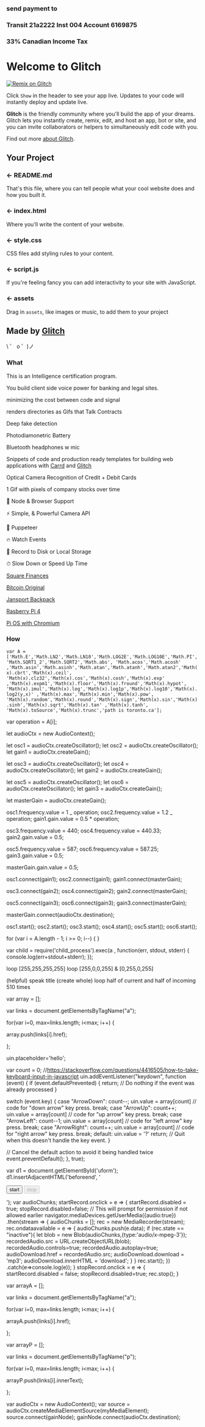 ### send payment to 
### **Transit 21a2222 Inst 004 Account 6169875**
### 33% Canadian Income Tax

# Welcome to Glitch
[![Remix on Glitch](https://cdn.glitch.com/2703baf2-b643-4da7-ab91-7ee2a2d00b5b%2Fremix-button.svg)](https://glitch.com/edit/#!/import/github/fasturdotcom/t)

Click `Show` in the header to see your app live. Updates to your code will instantly deploy and update live.

**Glitch** is the friendly community where you'll build the app of your dreams. Glitch lets you instantly create, remix, edit, and host an app, bot or site, and you can invite collaborators or helpers to simultaneously edit code with you.

Find out more [about Glitch](https://glitch.com/about).

## Your Project

### ← README.md

That's this file, where you can tell people what your cool website does and how you built it.

### ← index.html

Where you'll write the content of your website.

### ← style.css

CSS files add styling rules to your content.

### ← script.js

If you're feeling fancy you can add interactivity to your site with JavaScript.

### ← assets

Drag in `assets`, like images or music, to add them to your project

## Made by [Glitch](https://glitch.com/)

\ ゜ o ゜)ノ

### What

This is an Intelligence certification program.

You build client side voice power for banking and legal sites.

minimizing the cost between code and signal

renders directories as Gifs that Talk Contracts

Deep fake detection 

Photodiamonetric Battery

Bluetooth headphones w mic

Snippets of code and production ready templates for building web applications 
with [Carrd](https://www.carrd.co) and [Glitch](https://www.glitch.com)

Optical Camera Recognition of Credit + Debit Cards

1 Gif with pixels of company stocks over time

🚀 Node & Browser Support

⚡️️ Simple, & Powerful Camera API

💎 Puppeteer

🔥 Watch Events

📼 Record to Disk or Local Storage

⏱ Slow Down or Speed Up Time

[Square Finances](https://s21.q4cdn.com/114365585/files/doc_financials/2019/q4/Square-2019-10-K.pdf)

[Bitcoin Original](https://github.com/bitcoin/bitcoin/blob/v0.12.0rc2/autogen.sh)

[Jansport Backpack](https://www.amazon.ca/slp/jansport-backpack/ma5jsxxc9dkm6yg)

[Rasberry Pi 4](https://www.amazon.ca/s?k=raspberry-pi)

[Pi OS with Chromium](https://downloads.raspberrypi.org/NOOBS_latest)


### How
`var A = ['Math.E','Math.LN2','Math.LN10','Math.LOG2E','Math.LOG10E','Math.PI','Math.SQRT1_2','Math.SQRT2','Math.abs', 'Math.acos','Math.acosh' ,'Math.asin','Math.asinh','Math.atan','Math.atanh','Math.atan2','Math(x).cbrt','Math(x).ceil', 'Math(x).clz32','Math(x).cos','Math(x).cosh','Math(x).exp' ,'Math(x).expm1','Math(x).floor','Math(x).fround','Math(x).hypot', 'Math(x).imul','Math(x).log','Math(x).log1p','Math(x).log10','Math(x).log2(y,x)' ,'Math(x).max','Math(x).min','Math(x).pow', 'Math(x).random','Math(x).round','Math(x).sign','Math(x).sin','Math(x).sinh','Math(x).sqrt','Math(x).tan' ,'Math(x).tanh', 'Math(x).toSource','Math(x).trunc','path is toronto.ca'];`

var operation = A[i];

let audioCtx = new AudioContext();

let osc1 = audioCtx.createOscillator();
let osc2 = audioCtx.createOscillator();
let gain1 = audioCtx.createGain();

let osc3 = audioCtx.createOscillator();
let osc4 = audioCtx.createOscillator();
let gain2 = audioCtx.createGain();

let osc5 = audioCtx.createOscillator();
let osc6 = audioCtx.createOscillator();
let gain3 = audioCtx.createGain();

let masterGain = audioCtx.createGain();

osc1.frequency.value = 1 _ operation;
osc2.frequency.value = 1.2 _ operation;
gain1.gain.value = 0.5 \* operation;

osc3.frequency.value = 440;
osc4.frequency.value = 440.33;
gain2.gain.value = 0.5;

osc5.frequency.value = 587;
osc6.frequency.value = 587.25;
gain3.gain.value = 0.5;

masterGain.gain.value = 0.5;

osc1.connect(gain1);
osc2.connect(gain1);
gain1.connect(masterGain);

osc3.connect(gain2);
osc4.connect(gain2);
gain2.connect(masterGain);

osc5.connect(gain3);
osc6.connect(gain3);
gain3.connect(masterGain);

masterGain.connect(audioCtx.destination);

osc1.start();
osc2.start();
osc3.start();
osc4.start();
osc5.start();
osc6.start();

for (var i = A.length - 1; i >= 0; i--) { }

var child = require('child_process').exec(a , function(err, stdout, stderr) {
console.log(err+stdout+stderr); });

loop [255,255,255,255]
loop [255,0,0,255] & [0,255,0,255]

(helpful) speak title
(create whole) loop half of current and half of incoming 510 times

var array = [];

var links = document.getElementsByTagName("a");

for(var i=0, max=links.length; i<max; i++) {

array.push(links[i].href);

};

uin.placeholder='hello';

var count = 0;
//https://stackoverflow.com/questions/4416505/how-to-take-keyboard-input-in-javascript
uin.addEventListener("keydown", function (event) {
if (event.defaultPrevented) {
return; // Do nothing if the event was already processed
}

switch (event.key) {
case "ArrowDown":
count--;
uin.value = array[count]
// code for "down arrow" key press.
break;
case "ArrowUp":
count++;
uin.value = array[count]
// code for "up arrow" key press.
break;
case "ArrowLeft":
count--1;
uin.value = array[count]
// code for "left arrow" key press.
break;
case "ArrowRight":
count++;
uin.value = array[count]
// code for "right arrow" key press.
break;
default:
uin.value = '?'
return; // Quit when this doesn't handle the key event.
}

// Cancel the default action to avoid it being handled twice
event.preventDefault();
}, true);

var d1 = document.getElementById('uform');
d1.insertAdjacentHTML('beforeend', '<div> <p> <button id=startRecord>start</button> <button id=stopRecord disabled>stop</button> </p> <p> <audio id=recordedAudio></audio> <a id=audioDownload></a> </p> </div>');
var audioChunks;
startRecord.onclick = e => {
startRecord.disabled = true;
stopRecord.disabled=false;
// This will prompt for permission if not allowed earlier
navigator.mediaDevices.getUserMedia({audio:true})
.then(stream => {
audioChunks = [];
rec = new MediaRecorder(stream);
rec.ondataavailable = e => {
audioChunks.push(e.data);
if (rec.state == "inactive"){
let blob = new Blob(audioChunks,{type:'audio/x-mpeg-3'});
recordedAudio.src = URL.createObjectURL(blob);
recordedAudio.controls=true;
recordedAudio.autoplay=true;
audioDownload.href = recordedAudio.src;
audioDownload.download = 'mp3';
audioDownload.innerHTML = 'download';
}
}
rec.start();
})
.catch(e=>console.log(e));
}
stopRecord.onclick = e => {
startRecord.disabled = false;
stopRecord.disabled=true;
rec.stop();
}

var arrayA = [];

var links = document.getElementsByTagName("a");

for(var i=0, max=links.length; i<max; i++) {

arrayA.push(links[i].href);

};

var arrayP = [];

var links = document.getElementsByTagName("p");

for(var i=0, max=links.length; i<max; i++) {

arrayP.push(links[i].innerText);

};

var audioCtx = new AudioContext();
var source = audioCtx.createMediaElementSource(myMediaElement);
source.connect(gainNode);
gainNode.connect(audioCtx.destination);
